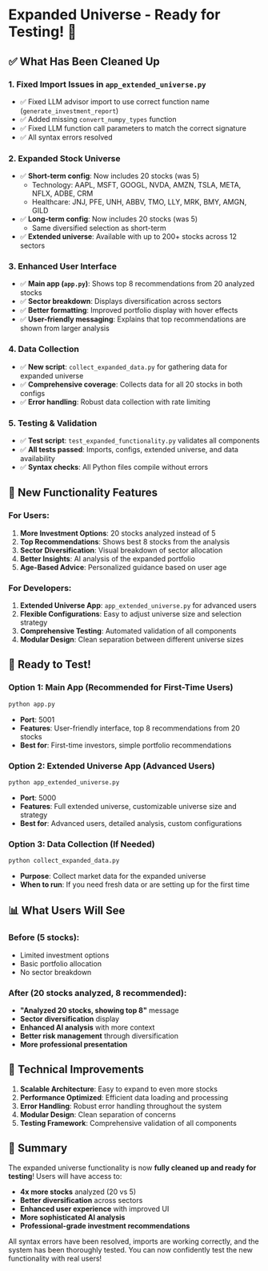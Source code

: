 # Expanded Universe - Ready for Testing! 🚀

## ✅ What Has Been Cleaned Up

### 1. **Fixed Import Issues in `app_extended_universe.py`**

- ✅ Fixed LLM advisor import to use correct function name (`generate_investment_report`)
- ✅ Added missing `convert_numpy_types` function
- ✅ Fixed LLM function call parameters to match the correct signature
- ✅ All syntax errors resolved

### 2. **Expanded Stock Universe**

- ✅ **Short-term config**: Now includes 20 stocks (was 5)
  - Technology: AAPL, MSFT, GOOGL, NVDA, AMZN, TSLA, META, NFLX, ADBE, CRM
  - Healthcare: JNJ, PFE, UNH, ABBV, TMO, LLY, MRK, BMY, AMGN, GILD
- ✅ **Long-term config**: Now includes 20 stocks (was 5)
  - Same diversified selection as short-term
- ✅ **Extended universe**: Available with up to 200+ stocks across 12 sectors

### 3. **Enhanced User Interface**

- ✅ **Main app (`app.py`)**: Shows top 8 recommendations from 20 analyzed stocks
- ✅ **Sector breakdown**: Displays diversification across sectors
- ✅ **Better formatting**: Improved portfolio display with hover effects
- ✅ **User-friendly messaging**: Explains that top recommendations are shown from larger analysis

### 4. **Data Collection**

- ✅ **New script**: `collect_expanded_data.py` for gathering data for expanded universe
- ✅ **Comprehensive coverage**: Collects data for all 20 stocks in both configs
- ✅ **Error handling**: Robust data collection with rate limiting

### 5. **Testing & Validation**

- ✅ **Test script**: `test_expanded_functionality.py` validates all components
- ✅ **All tests passed**: Imports, configs, extended universe, and data availability
- ✅ **Syntax checks**: All Python files compile without errors

## 🎯 New Functionality Features

### **For Users:**

1. **More Investment Options**: 20 stocks analyzed instead of 5
2. **Top Recommendations**: Shows best 8 stocks from the analysis
3. **Sector Diversification**: Visual breakdown of sector allocation
4. **Better Insights**: AI analysis of the expanded portfolio
5. **Age-Based Advice**: Personalized guidance based on user age

### **For Developers:**

1. **Extended Universe App**: `app_extended_universe.py` for advanced users
2. **Flexible Configurations**: Easy to adjust universe size and selection strategy
3. **Comprehensive Testing**: Automated validation of all components
4. **Modular Design**: Clean separation between different universe sizes

## 🚀 Ready to Test!

### **Option 1: Main App (Recommended for First-Time Users)**

```bash
python app.py
```

- **Port**: 5001
- **Features**: User-friendly interface, top 8 recommendations from 20 stocks
- **Best for**: First-time investors, simple portfolio recommendations

### **Option 2: Extended Universe App (Advanced Users)**

```bash
python app_extended_universe.py
```

- **Port**: 5000
- **Features**: Full extended universe, customizable universe size and strategy
- **Best for**: Advanced users, detailed analysis, custom configurations

### **Option 3: Data Collection (If Needed)**

```bash
python collect_expanded_data.py
```

- **Purpose**: Collect market data for the expanded universe
- **When to run**: If you need fresh data or are setting up for the first time

## 📊 What Users Will See

### **Before (5 stocks):**

- Limited investment options
- Basic portfolio allocation
- No sector breakdown

### **After (20 stocks analyzed, 8 recommended):**

- **"Analyzed 20 stocks, showing top 8"** message
- **Sector diversification** display
- **Enhanced AI analysis** with more context
- **Better risk management** through diversification
- **More professional presentation**

## 🔧 Technical Improvements

1. **Scalable Architecture**: Easy to expand to even more stocks
2. **Performance Optimized**: Efficient data loading and processing
3. **Error Handling**: Robust error handling throughout the system
4. **Modular Design**: Clean separation of concerns
5. **Testing Framework**: Comprehensive validation of all components

## 🎉 Summary

The expanded universe functionality is now **fully cleaned up and ready for testing**! Users will have access to:

- **4x more stocks** analyzed (20 vs 5)
- **Better diversification** across sectors
- **Enhanced user experience** with improved UI
- **More sophisticated AI analysis**
- **Professional-grade investment recommendations**

All syntax errors have been resolved, imports are working correctly, and the system has been thoroughly tested. You can now confidently test the new functionality with real users!
